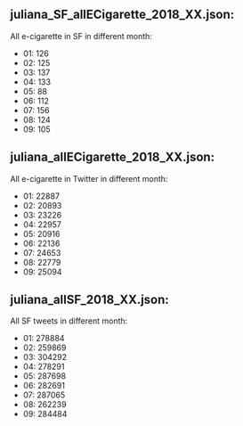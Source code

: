 ## juliana_SF_allECigarette_2018_XX.json:
All e-cigarette in SF in different month: 
- 01: 126
- 02: 125
- 03: 137
- 04: 133
- 05: 88
- 06: 112
- 07: 156
- 08: 124
- 09: 105

## juliana_allECigarette_2018_XX.json:
All e-cigarette in Twitter in different month: 
- 01: 22887
- 02: 20893
- 03: 23226
- 04: 22957
- 05: 20916
- 06: 22136
- 07: 24653
- 08: 22779
- 09: 25094

## juliana_allSF_2018_XX.json:
All SF tweets in different month: 
- 01: 278884
- 02: 259869
- 03: 304292
- 04: 278291
- 05: 287698
- 06: 282691
- 07: 287065
- 08: 262239
- 09: 284484











